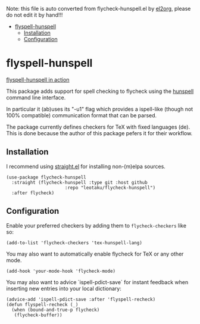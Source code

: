 Note: this file is auto converted from flycheck-hunspell.el by [el2org](https://github.com/tumashu/el2org), please do not edit it by hand!!!

- [flyspell-hunspell](#orgb922f41)
  - [Installation](#orga0a6c53)
  - [Configuration](#orgc31761a)


<a id="orgb922f41"></a>

# flyspell-hunspell

[flyspell-hunspell in action](./screenshot.png)

This package adds support for spell checking to flycheck using the [hunspell](https://hunspell.github.io) command line interface.

In particular it (ab)uses its "-u1" flag which provides a ispell-like (though not 100% compatible) communication format that can be parsed.

The package currently defines checkers for TeX with fixed languages (de). This is done because the author of this package pefers it for their workflow.


<a id="orga0a6c53"></a>

## Installation

I recommend using [straight.el](https://github.com/raxod502/straight.el) for installing non-(m)elpa sources.

```elisp
(use-package flycheck-hunspell
  :straight (flycheck-hunspell :type git :host github
                      :repo "leotaku/flycheck-hunspell")
  :after flycheck)
```


<a id="orgc31761a"></a>

## Configuration

Enable your preferred checkers by adding them to `flycheck-checkers` like so:

```elisp
(add-to-list 'flycheck-checkers 'tex-hunspell-lang)
```

You may also want to automatically enable flycheck for TeX or any other mode.

```elisp
(add-hook 'your-mode-hook 'flycheck-mode)
```

You may also want to advice \`ispell-pdict-save\` for instant feedback when inserting new entries into your local dictionary:

```elisp
(advice-add 'ispell-pdict-save :after 'flyspell-recheck)
(defun flyspell-recheck (_)
  (when (bound-and-true-p flycheck)
   (flycheck-buffer))
```
